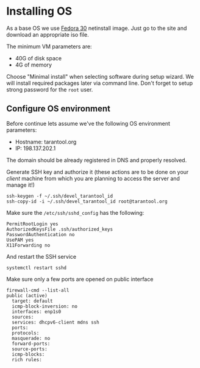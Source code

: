 Installing OS
=============

As a base OS we use [Fedora 30](https://getfedora.org/en/workstation/download/) netinstall image.
Just go to the site and download an appropriate iso file.

The minimum VM parameters are:

 - 40G of disk space
 - 4G of memory

Choose "Minimal install" when selecting software during setup wizard. We will
install required packages later via command line. Don't forget to setup strong
password for the `root` user.

Configure OS environment
------------------------

Before continue lets assume we've the following OS environment parameters:

 - Hostname: tarantool.org
 - IP: 198.137.202.1

The domain should be already registered in DNS and properly resolved.

Generate SSH key and authorize it (these actions are to be done on your
_client_ machine from which you are planning to access the server and
manage it!)
```
ssh-keygen -f ~/.ssh/devel_tarantool_id
ssh-copy-id -i ~/.ssh/devel_tarantool_id root@tarantool.org
```

Make sure the `/etc/ssh/sshd_config` has the following:
```
PermitRootLogin yes
AuthorizedKeysFile .ssh/authorized_keys
PasswordAuthentication no
UsePAM yes
X11Forwarding no
```
And restart the SSH service
```
systemctl restart sshd
```

Make sure only a few ports are opened on public interface
```
firewall-cmd --list-all
public (active)
  target: default
  icmp-block-inversion: no
  interfaces: enp1s0
  sources: 
  services: dhcpv6-client mdns ssh
  ports: 
  protocols: 
  masquerade: no
  forward-ports: 
  source-ports: 
  icmp-blocks: 
  rich rules: 
```
